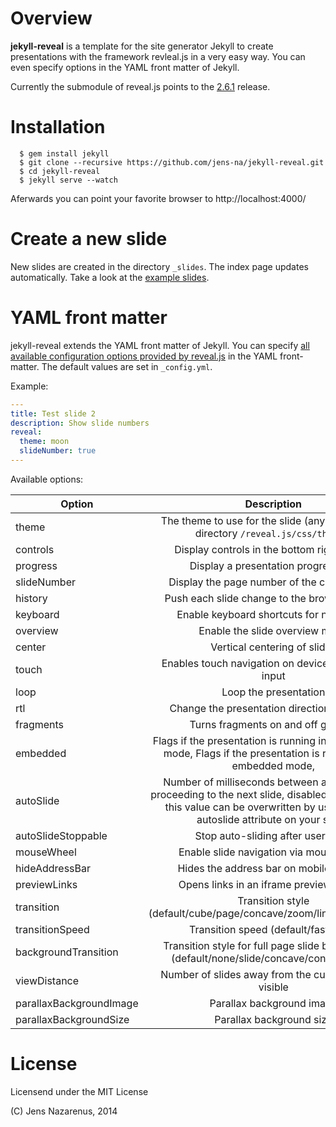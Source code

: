Overview
========
**jekyll-reveal** is a template for the site generator Jekyll to create presentations
with the framework revleal.js in a very easy way. You can even specify options
in the YAML front matter of Jekyll.

Currently the submodule of reveal.js points to the [2.6.1](https://github.com/hakimel/reveal.js/releases/tag/2.6.1) release.

Installation
============

```
  $ gem install jekyll  
  $ git clone --recursive https://github.com/jens-na/jekyll-reveal.git
  $ cd jekyll-reveal
  $ jekyll serve --watch
```

Aferwards you can point your favorite browser to http://localhost:4000/

Create a new slide
==================
New slides are created in the directory `_slides`. The index page updates
automatically. Take a look at the [example slides](https://github.com/jens-na/jekyll-reveal/tree/master/_slides).

YAML front matter
=================
jekyll-reveal extends the YAML front matter of Jekyll. You can specify [all available configuration
options provided by reveal.js](https://github.com/hakimel/reveal.js/#configuration) in the YAML front-matter. The default
values are set in `_config.yml`.

Example:
```yml
---
title: Test slide 2
description: Show slide numbers
reveal:
  theme: moon
  slideNumber: true
---
```

Available options:

| Option                    | Description                                                                                                                                                                         | Default |
| ------------------------- |:-----------------------------------------------------------------------------------------------------------------------------------------------------------------------------------:| -------:|
| theme                     | The theme to use for the slide (any theme in the directory `/reveal.js/css/theme/`)                                                                                                   | default |
| controls                  | Display controls in the bottom right corner                                                                                                                                         | true    |
| progress                  | Display a presentation progress bar                                                                                                                                                 | true    |
| slideNumber               | Display the page number of the current slide                                                                                                                                        | false   |
| history                   | Push each slide change to the browser history                                                                                                                                       | false   |
| keyboard                  | Enable keyboard shortcuts for navigation                                                                                                                                            | true    |
| overview                  | Enable the slide overview mode                                                                                                                                                      | true    |
| center                    | Vertical centering of slides                                                                                                                                                        | true    |
| touch                     | Enables touch navigation on devices with touch input                                                                                                                                | true    |
| loop                      | Loop the presentation                                                                                                                                                               | false   |
| rtl                       | Change the presentation direction to be RTL                                                                                                                                         | false   |
| fragments                 | Turns fragments on and off globally                                                                                                                                                 | true    |
| embedded                  | Flags if the presentation is running in an embedded mode, Flags if the presentation is running in an embedded mode,                                                                 | false   |
| autoSlide                 | Number of milliseconds between automatically proceeding to the next slide, disabled when set to 0, this value can be overwritten by using a data-autoslide attribute on your slides | 0       |
| autoSlideStoppable        | Stop auto-sliding after user input                                                                                                                                                  | true    |
| mouseWheel                | Enable slide navigation via mouse wheel                                                                                                                                             | false   |
| hideAddressBar            | Hides the address bar on mobile devices                                                                                                                                             | true    |
| previewLinks              | Opens links in an iframe preview overlay                                                                                                                                            | false   |
| transition                | Transition style (default/cube/page/concave/zoom/linear/fade/none)                                                                                                                  | default |
| transitionSpeed           | Transition speed (default/fast/slow)                                                                                                                                                | default |
| backgroundTransition      | Transition style for full page slide backgrounds (default/none/slide/concave/convex/zoom)                                                                                           | default |
| viewDistance              | Number of slides away from the current that are visible                                                                                                                             | 3       |
| parallaxBackgroundImage   | Parallax background image                                                                                                                                                           |         |
| parallaxBackgroundSize    | Parallax background size                                                                                                                                                            |         |

License
=======
Licensend under the MIT License

(C) Jens Nazarenus, 2014
